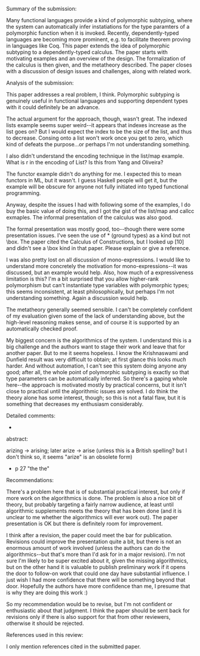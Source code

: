 Summary of the submission:

Many functional languages provide a kind of polymorphic subtyping,
where the system can automatically infer instatiations for the type
paramters of a polymorphic function when it is invoked.  Recently,
dependently-typed languages are becoming more prominent, e.g. to
facilitate theorem proving in languages like Coq.  This paper extends
the idea of polymorphic subtyping to a dependently-typed calculus.
The paper starts with motivating examples and an overview of the
design.  The formalization of the calculus is then given, and the
metatheory described.  The paper closes with a discussion of design
issues and challenges, along with related work.

Analysis of the submission:

This paper addresses a real problem, I think.  Polymorphic subtyping
is genuinely useful in functional languages and supporting dependent
types with it could definitely be an advance.

The actual argument for the approach, though, wasn't great.  The
indexed lists example seems super weird--it appears that indexes
increase as the list goes on?  But I would expect the index to be the
size of the list, and thus to decrease.  Consing onto a list won't
work once you get to zero, which kind of defeats the purpose...or
perhaps I'm not understanding something.

I also didn't understand the encoding technique in the list/map
example.  What is r in the encoding of List?  Is this from Yang and
Oliveira?

The functor example didn't do anything for me.  I expected this to
mean functors in ML, but it wasn't.  I guess Haskell people will get
it, but the example will be obscure for anyone not fully initiated
into typed functional programming.

Anyway, despite the issues I had with following some of the examples,
I do buy the basic value of doing this, and I got the gist of the
list/map and callcc exmaples.  The informal presentation of the
calculus was also good.

The formal presentation was mostly good, too--though there were some
presentation issues.  I've seen the use of * (ground types) as a kind
but not \box.  The paper cited the Calculus of Constructions, but I
looked up [10] and didn't see a \box kind in that paper.  Please
explain or give a reference.

I was also pretty lost on all discussion of mono-expressions.  I would
like to understand more concretely the motivation for
mono-expressions--it was discussed, but an example would help.  Also,
how much of a expressiveness limitation is this?  I'm a bit surprised
that you allow higher-rank polymorphism but can't instantiate type
variables with polymorphic types; this seems inconsistent, at least
philosophically, but perhaps I'm not understanding something.  Again a
discussion would help.

The metatheory generally seemed sensible.  I can't be completely
confident of my evaluation given some of the lack of understanding
above, but the high-level reasoning makes sense, and of course it is
supported by an automatically checked proof.

My biggest concern is the algorithmics of the system.  I understand
this is a big challenge and the authors want to stage their work and
leave that for another paper.  But to me it seems hopeless.  I know
the Krishnaswami and Dunfield result was very difficult to obtain; at
first glance this looks *much* harder.  And without automation, I
can't see this system doing anyone any good; after all, the whole
point of polymorphic subtyping is exactly so that type parameters can
be automatically inferred.  So there's a gaping whole here--the
approach is motivated mostly by practical concerns, but it isn't close
to practical until the algorithmic issues are solved.  I do think the
theory alone has some interest, though; so this is not a fatal flaw,
but it is something that decreases my enthusiasm considerably.


Detailed comments:

-
abstract:

arizing -> arising; later arize -> arise (unless this is a British
spelling? but I don't think so, it seems "arize" is an obsolete form)

- p 27 "the the"


Recommendations:

There's a problem here that is of substantial practical interest, but
only if more work on the algorithmics is done.  The problem is also a
nice bit of theory, but probably targeting a fairly narrow audience,
at least until algorithmic supplements meets the theory that has been
done (and it is unclear to me whether the algorithmics will ever work
out).  The paper presentation is OK but there is definitely room for
improvement.

I think after a revision, the paper could meet the bar for
publication.  Revisions could improve the presentation quite a bit,
but there is not an enormous amount of work involved (unless the
authors can do the algorithmics--but that's more than I'd ask for in a
major revision).  I'm not sure I'm likely to be super excited about
it, given the missing algorithmics, but on the other hand it is
valuable to publish preliminary work if it opens the door to follow-on
work that could one day have substantial influence.  I just wish I had
more confidence that there will be something beyond that door.
Hopefully the authors have more confidence than me, I presume that is
why they are doing this work :)

So my recommendation would be to revise, but I'm not confident or
enthusiastic about that judgment.  I think the paper should be sent
back for revisions only if there is also support for that from other
reviewers, otherwise it should be rejected.


References used in this review:

I only mention references cited in the submitted paper.


